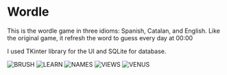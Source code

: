 # Wordle

This is the wordle game in three idioms: Spanish, Catalan, and English.
Like the original game, it refresh the word to guess every day at 00:00

I used TKinter library for the UI and SQLite for database.

![BRUSH](img/img1.png)
![LEARN](img/img2.png)
![NAMES](img/img3.png)
![VIEWS](img/img4.png)
![VENUS](img/img5.png)
